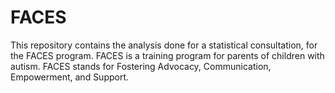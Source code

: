 # FACES
This repository contains the analysis done for a statistical consultation, for the FACES program. FACES is a training program for parents of children with autism. FACES stands for Fostering Advocacy, Communication, Empowerment, and Support.
